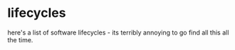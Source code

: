 # lifecycles
here's a list of software lifecycles - its terribly annoying to go find all this all the time.
